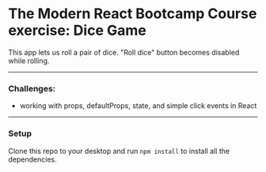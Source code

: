 # The Modern React Bootcamp Course exercise: Dice Game

This app lets us roll a pair of dice. "Roll dice" button becomes disabled while rolling.

---

### Challenges:
* working with props, defaultProps, state, and simple click events in React

---

### Setup
Clone this repo to your desktop and run `npm install` to install all the dependencies.
